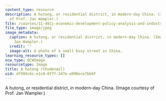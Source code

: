 ```yaml
---
content_type: resource
description: A hutong, or residential district, in modern-day China. (Image courtesy
  of Prof. Jan Wampler.)
file: /courses/11-491j-economic-development-policy-analysis-and-industrialization-fall-2004/df999c6ce1c80f7f347ea990ece7bb4f_11-491jf04-th.jpg
file_type: image/jpeg
image_metadata:
  caption: A hutong, or residential district, in modern-day China. (Image by Prof.
    Jan Wampler.)
  credit: ''
  image-alt: A photo of a small busy street in China.
learning_resource_types: []
ocw_type: OCWImage
resourcetype: Image
title: A hutong (thumbnail)
uid: df999c6c-e1c8-0f7f-347e-a990ece7bb4f
---
```

A hutong, or residential district, in modern-day China. (Image courtesy of Prof. Jan Wampler.)

